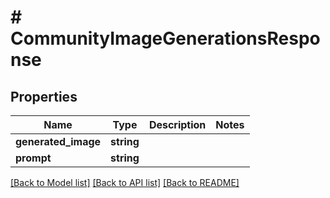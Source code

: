 # # CommunityImageGenerationsResponse

## Properties

Name | Type | Description | Notes
------------ | ------------- | ------------- | -------------
**generated_image** | **string** |  |
**prompt** | **string** |  |

[[Back to Model list]](../../README.md#models) [[Back to API list]](../../README.md#endpoints) [[Back to README]](../../README.md)
